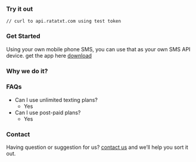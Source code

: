 ### Try it out
`
// curl to api.ratatxt.com using test token
`

### Get Started
Using your own mobile phone SMS, you can use that as your own SMS API device.
get the app here [download](http://ratatxt.com/app.apk)

### Why we do it?

### FAQs
- Can I use unlimited texting plans?
    - Yes
- Can I use post-paid plans?
    - Yes


### Contact
Having question or suggestion for us? [contact us](http://chiligarlic.com) and we’ll help you sort it out.

